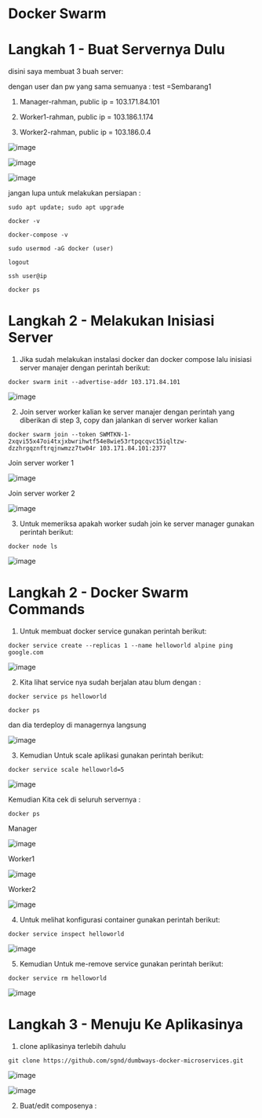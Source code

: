 # Docker Swarm

# Langkah 1 - Buat Servernya Dulu

disini saya membuat 3 buah server:

dengan user dan pw  yang sama semuanya : test =Sembarang1

1. Manager-rahman, public ip = 103.171.84.101

2. Worker1-rahman, public ip = 103.186.1.174

3. Worker2-rahman, public ip = 103.186.0.4

![image](https://user-images.githubusercontent.com/99697182/173568747-2c68d72e-e86c-453a-a7b6-6582b945b8d4.png)

![image](https://user-images.githubusercontent.com/99697182/173568831-ed21ceba-beb0-482c-8677-c3da8fa824a9.png)

![image](https://user-images.githubusercontent.com/99697182/173568858-34c42e9d-d00b-4c94-967d-ed99e611757f.png)

jangan lupa untuk melakukan persiapan :

```
sudo apt update; sudo apt upgrade
```

```
docker -v
```

```
docker-compose -v
```

```
sudo usermod -aG docker (user)
```

```
logout
```

```
ssh user@ip
```

```
docker ps
```

# Langkah 2 - Melakukan Inisiasi Server

1. Jika sudah melakukan instalasi docker dan docker compose lalu inisiasi server manajer dengan perintah berikut:

```
docker swarm init --advertise-addr 103.171.84.101
```

![image](https://user-images.githubusercontent.com/99697182/173590338-faaf0b32-9904-40f0-8a5a-806f621eaf7f.png)

2. Join server worker kalian ke server manajer dengan perintah yang diberikan di step 3, copy dan jalankan di server worker kalian

```
docker swarm join --token SWMTKN-1-2xqvi55x47oi4txjxbwrihwtf54e8wie53rtpqcqvc15iqltzw-dzzhrgqznftrqjnwmzz7tw04r 103.171.84.101:2377
```

Join server worker 1

![image](https://user-images.githubusercontent.com/99697182/173591048-af1c3c61-c9db-4f21-b09f-e44174c55cf4.png)

Join server worker 2

![image](https://user-images.githubusercontent.com/99697182/173591242-03c24903-0e8e-4592-90b8-0ae5dd7ff17f.png)

3. Untuk memeriksa apakah worker sudah join ke server manager gunakan perintah berikut:

```
docker node ls
```

![image](https://user-images.githubusercontent.com/99697182/173591746-ad1a53da-5f76-43d6-a879-4fc88c0d652e.png)

# Langkah 2 - Docker Swarm Commands

1. Untuk membuat docker service gunakan perintah berikut:

```
docker service create --replicas 1 --name helloworld alpine ping google.com
```

![image](https://user-images.githubusercontent.com/99697182/173593350-9a65babf-8ea1-40c5-a014-05c9c253858e.png)

2. Kita lihat service nya sudah berjalan atau blum dengan :

```
docker service ps helloworld
```

```
docker ps
```

dan dia terdeploy di managernya langsung

![image](https://user-images.githubusercontent.com/99697182/173594180-a7f45d9d-148e-47cb-826e-fd810ac205ff.png)

3. Kemudian Untuk scale aplikasi gunakan perintah berikut:

```
docker service scale helloworld=5
```
![image](https://user-images.githubusercontent.com/99697182/173594910-8e22d6a2-5061-418f-9740-e9cd14c615f5.png)

Kemudian Kita cek di seluruh servernya :

```
docker ps
```

Manager

![image](https://user-images.githubusercontent.com/99697182/173595075-7989bc68-a957-4048-8a00-0557233e16ed.png)

Worker1

![image](https://user-images.githubusercontent.com/99697182/173595269-2b3fadad-7e80-4acd-97a9-c3469c9f9bc0.png)

Worker2

![image](https://user-images.githubusercontent.com/99697182/173595413-99163bc1-a280-417e-a20d-0341b251e1b2.png)

4. Untuk melihat konfigurasi container gunakan perintah berikut:

```
docker service inspect helloworld
```

![image](https://user-images.githubusercontent.com/99697182/173596012-8ef93571-3d9a-4d86-a7e4-e90d5c9eb382.png)

5. Kemudian Untuk me-remove service gunakan perintah berikut:

```
docker service rm helloworld
```

![image](https://user-images.githubusercontent.com/99697182/173596687-ca13e100-461f-4034-9932-512ef686ae00.png)

# Langkah 3 - Menuju Ke Aplikasinya 

1. clone aplikasinya terlebih dahulu

```
git clone https://github.com/sgnd/dumbways-docker-microservices.git
```

![image](https://user-images.githubusercontent.com/99697182/173597588-39732d10-312c-40b8-9e05-cdc2f884f219.png)

![image](https://user-images.githubusercontent.com/99697182/173597815-a56fdb9a-8100-4890-a581-5ccbc29bb6fa.png)

2. Buat/edit composenya :











